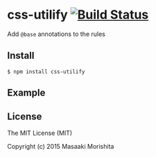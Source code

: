 # css-utilify [![Build Status](https://travis-ci.org/morishitter/css-utilify.svg)](https://travis-ci.org/morishitter/css-utilify)

Add `@base` annotations to the rules

## Install

```shell
$ npm install css-utilify
```

## Example

## License

The MIT License (MIT)

Copyright (c) 2015 Masaaki Morishita
